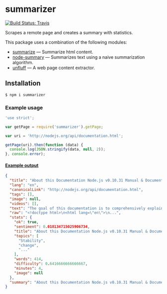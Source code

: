 # summarizer

[![Build Status: Travis](https://travis-ci.org/pdehaan/summarizer.svg?branch=master)](https://travis-ci.org/pdehaan/summarizer)

Scrapes a remote page and creates a summary with statistics.

This package uses a combination of the following modules:

- [summarize](https://www.npmjs.org/package/summarize) &mdash; Summarize html content.
- [node-summary](https://www.npmjs.org/package/node-summary) &mdash; Summarizes text using a naive summarization algorithm.
- [unfluff](https://www.npmjs.org/package/unfluff) &mdash; A web page content extractor.

## Installation

```sh
$ npm i summarizer
```

### Example usage

```js
'use strict';

var getPage = require('summarizer').getPage;

var uri = 'http://nodejs.org/api/documentation.html';

getPage(uri).then(function (data) {
  console.log(JSON.stringify(data, null, 2));
}, console.error);
```

#### [Example output](/example.json)

```json
{
  "title": "About this Documentation Node.js v0.10.31 Manual & Documentation",
  "lang": "en",
  "canonicalLink": "http://nodejs.org/api/documentation.html",
  "tags": [],
  "image": null,
  "videos": [],
  "text": "The goal of this documentation is to comprehensively explain the Node.js API, both from a reference as well as a conceptual point of view.  ...",
  "raw": "<!doctype html>\n<html lang=\"en\">\n...",
  "stats": {
    "ok": true,
    "sentiment": 0.018134715025906734,
    "title": "About this Documentation Node.js v0.10.31 Manual & Documentation",
    "topics": [
      "Stability",
      "change",
      "..."
    ],
    "words": 414,
    "difficulty": 0.6416666666666667,
    "minutes": 4,
    "image": null
  },
  "summary": "About this Documentation Node.js v0.10.31 Manual & Documentation..."
}

```
